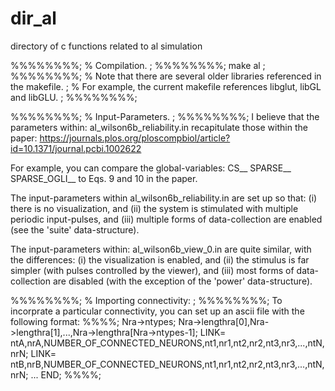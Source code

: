 # dir_al
directory of c functions related to al simulation

%%%%%%%%;
% Compilation. ;
%%%%%%%%;
make al ;
%%%%%%%%;
% Note that there are several older libraries referenced in the makefile. ;
% For example, the current makefile references libglut, libGL and libGLU. ;
%%%%%%%%;

%%%%%%%%;
% Input-Parameters. ;
%%%%%%%%;
I believe that the parameters within:
al_wilson6b_reliability.in
recapitulate those within the paper:
https://journals.plos.org/ploscompbiol/article?id=10.1371/journal.pcbi.1002622

For example, you can compare the global-variables:
CS__
SPARSE__
SPARSE_OGLI__
to Eqs. 9 and 10 in the paper.

The input-parameters within
al_wilson6b_reliability.in
are set up so that:
(i) there is no visualization, and
(ii) the system is stimulated with multiple periodic input-pulses, and
(iii) multiple forms of data-collection are enabled (see the 'suite' data-structure).

The input-parameters within:
al_wilson6b_view_0.in 
are quite similar, with the differences:
(i) the visualization is enabled, and
(ii) the stimulus is far simpler (with pulses controlled by the viewer), and
(iii) most forms of data-collection are disabled (with the exception of the 'power' data-structure). 

%%%%%%%%;
% Importing connectivity: ;
%%%%%%%%;
To incorprate a particular connectivity, you can set up an ascii file with the following format:
%%%%;
Nra->ntypes;
Nra->lengthra[0],Nra->lengthra[1],...,Nra->lengthra[Nra->ntypes-1];
LINK= ntA,nrA,NUMBER_OF_CONNECTED_NEURONS,nt1,nr1,nt2,nr2,nt3,nr3,...,ntN,nrN;
LINK= ntB,nrB,NUMBER_OF_CONNECTED_NEURONS,nt1,nr1,nt2,nr2,nt3,nr3,...,ntN,nrN;
... 
END;
%%%%;

